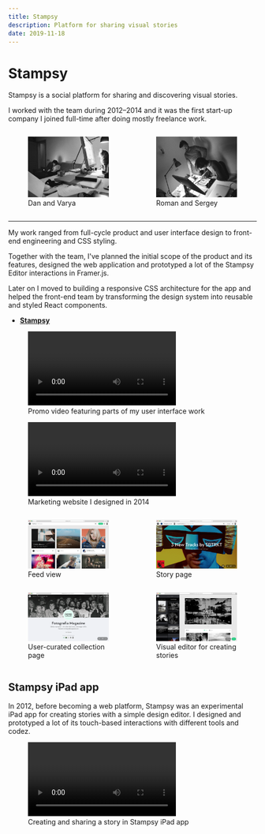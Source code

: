 ```yaml
---
title: Stampsy
description: Platform for sharing visual stories
date: 2019-11-18
---
```


# Stampsy

Stampsy is a social platform for sharing and discovering visual stories.

I worked with the team during 2012&ndash;2014 and it was the first start-up
company I joined full-time after doing mostly freelance work.

<div class="full-bleed" style="display: grid; column-gap: 1rem; grid-template-columns: repeat(2,1fr)">
  <figure>
    <img src="/img/stampsy/dan_and_varya.jpg" />
    <figcaption>Dan and Varya</figcaption>
  </figure>
  <figure>
    <img src="/img/stampsy/roman_and_sergey.jpg" />
    <figcaption>Roman and Sergey</figcaption>
  </figure>
</div>

---

My work ranged from full-cycle product and user interface design to front-end
engineering and CSS styling.

Together with the team, I've planned the initial scope of the product and its
features, designed the web application and prototyped a lot of the Stampsy
Editor interactions in Framer.js.

Later on I moved to building a responsive CSS architecture for the app and
helped the front-end team by transforming the design system into reusable and
styled React components.

- **[Stampsy](https://stampsy.com)**

<figure class="full-bleed">
  <video controls autoplay><source src="/img/stampsy/stampsy-web.mp4" /></video>
  <figcaption>Promo video featuring parts of my user interface work</figcaption>
</figure>

<figure class="full-bleed">
  <video controls><source src="/img/stampsy/stampsy-site.mp4" /></video>
  <figcaption>Marketing website I designed in 2014</figcaption>
</figure>

<div class="full-bleed" style="display: grid; column-gap: 1rem; grid-template-columns: repeat(2,1fr)">
  <figure>
    <img src="/img/stampsy/stampsy-web-0.png" />
    <figcaption>Feed view</figcaption>
  </figure>
  <figure>
    <img src="/img/stampsy/stampsy-web-1.png" />
    <figcaption>Story page</figcaption>
  </figure>
  <figure>
    <img src="/img/stampsy/stampsy-web-2.png" />
    <figcaption>User-curated collection page</figcaption>
  </figure>
  <figure>
    <img src="/img/stampsy/stampsy-web-3.png" />
    <figcaption>Visual editor for creating stories</figcaption>
  </figure>
</div>

## Stampsy iPad app

In 2012, before becoming a web platform, Stampsy was an experimental iPad app
for creating stories with a simple design editor. I designed and prototyped a
lot of its touch-based interactions with different tools and codez.

<figure class="full-bleed">
  <video controls autoplay loop=true><source src="/img/stampsy/stampsy-ipad.mp4"/></video>
  <figcaption>Creating and sharing a story in Stampsy iPad app</figcaption>
</figure>

